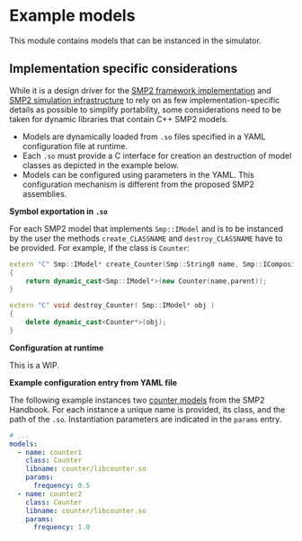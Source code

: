 Example models
==============

This module contains models that can be instanced in the simulator.


Implementation specific considerations
--------------------------------------

While it is a design driver for the [SMP2 framework implementation](../libsmp2) and [SMP2 simulation infrastructure](../simulator) to rely on as few implementation-specific details as possible to simplify portability, some considerations need to be taken for dynamic libraries that contain C++ SMP2 models. 

- Models are dynamically loaded from `.so` files specified in a YAML configuration file at runtime.
- Each `.so` must provide a C interface for creation an destruction of model classes as depicted in the example below.
- Models can be configured using parameters in the YAML. This configuration mechanism is different from the proposed SMP2 assemblies.


**Symbol exportation in `.so`**

For each SMP2 model that implements `Smp::IModel` and is to be instanced by the user the methods `create_CLASSNAME` and `destroy_CLASSNAME` have to be provided. For example, if the class is `Counter`:

~~~c++
extern "C" Smp::IModel* create_Counter(Smp::String8 name, Smp::IComposite *parent)
{    
    return dynamic_cast<Smp::IModel*>(new Counter(name,parent));
}

extern "C" void destroy_Counter( Smp::IModel* obj )
{
    delete dynamic_cast<Counter*>(obj);
}
~~~

**Configuration at runtime**

This is a WIP.

**Example configuration entry from YAML file**

The following example instances two [counter models](./counter) from the SMP2 Handbook. For each instance a unique name is provided, its class, and the path of the `.so`.
Instantiation parameters are indicated in the `params` entry.

~~~yaml
# ...
models:
  - name: counter1
    class: Counter
    libname: counter/libcounter.so
    params: 
      frequency: 0.5
  - name: counter2
    class: Counter
    libname: counter/libcounter.so
    params: 
      frequency: 1.0
~~~      